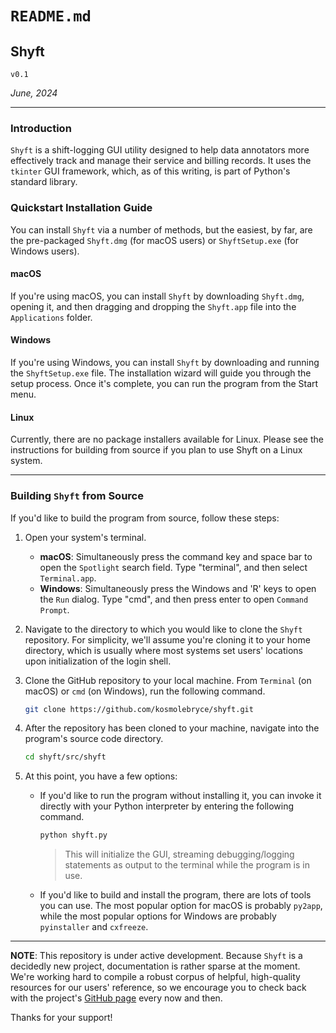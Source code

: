 # `README.md`

## Shyft
`v0.1`

*June, 2024*

----

### Introduction

`Shyft` is a shift-logging GUI utility designed to help data annotators more 
effectively track and manage their service and billing records. It uses the 
`tkinter` GUI framework, which, as of this writing, is part of Python's 
standard library.

### Quickstart Installation Guide
You can install `Shyft` via a number of methods, but the easiest, by far, are 
the pre-packaged `Shyft.dmg` (for macOS users) or `ShyftSetup.exe` 
(for Windows users).

#### macOS
If you're using macOS, you can install `Shyft` by downloading `Shyft.dmg`, 
opening it, and then dragging and dropping the `Shyft.app` file into the 
`Applications` folder.

#### Windows
If you're using Windows, you can install `Shyft` by downloading and running 
the `ShyftSetup.exe` file. The installation wizard will guide you through the 
setup process. Once it's complete, you can run the program from the Start 
menu.

#### Linux
Currently, there are no package installers available for Linux. Please see the instructions for building from source if you plan to use Shyft on a Linux system.

----

### Building `Shyft` from Source
If you'd like to build the program from source, follow these steps:

1.  Open your system's terminal.
    - **macOS**: Simultaneously press the command key and space bar to open the `Spotlight` search field. Type "terminal", and then select `Terminal.app`.
    - **Windows**: Simultaneously press the Windows and 'R' keys to open the `Run` dialog. Type "cmd", and then press enter to open `Command Prompt`.

2. Navigate to the directory to which you would like to clone the `Shyft` repository. For simplicity, we'll assume you're cloning it to your home directory, which is usually where most systems set users' locations upon initialization of the login shell.

3. Clone the GitHub repository to your local machine. From `Terminal` (on macOS) or `cmd` (on Windows), run the following command.

    ```bash
    git clone https://github.com/kosmolebryce/shyft.git
    ```

3. After the repository has been cloned to your machine, navigate into the program's source code directory.

    ```bash
    cd shyft/src/shyft
    ```

4.  At this point, you have a few options:
    - If you'd like to run the program without installing it, you can invoke it directly with your Python interpreter by entering the following command.

        ```bash
        python shyft.py
        ```

        > This will initialize the GUI, streaming debugging/logging statements as output to the terminal while the program is in use.

    - If you'd like to build and install the program, there are lots of tools you can use. The most popular option for macOS is probably `py2app`, while the most popular options for Windows are probably `pyinstaller` and `cxfreeze`.


----

**NOTE**: This repository is under active development. Because `Shyft` is a 
decidedly new project, documentation is rather sparse at the moment. We're 
working hard to compile a robust corpus of helpful, high-quality resources for 
our users' reference, so we encourage you to check back with the project's 
[GitHub page](https://github.com/kosmolebryce/shyft) every now and then.

Thanks for your support!
